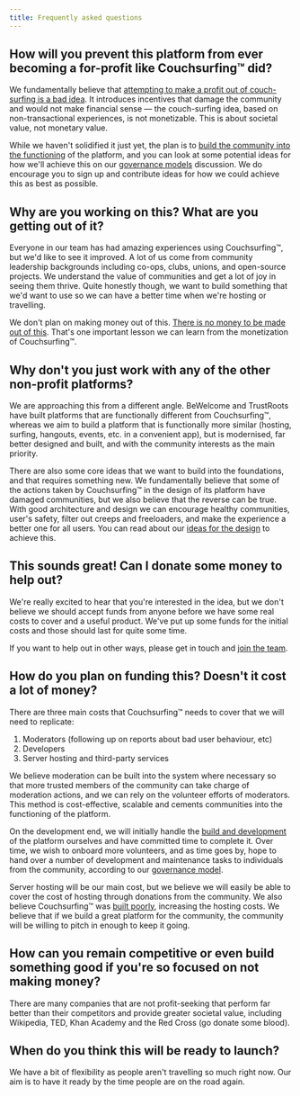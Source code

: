 ```yaml
---
title: Frequently asked questions
---
```


## How will you prevent this platform from ever becoming a for-profit like Couchsurfing&#8482; did?

We fundamentally believe that [attempting to make a profit out of couch-surfing is a bad idea](/issues/profit-and-incentives). It introduces incentives that damage the community and would not make financial sense — the couch-surfing idea, based on non-transactional experiences, is not monetizable. This is about societal value, not monetary value.

While we haven't solidified it just yet, the plan is to [build the community into the functioning](/solutions/communities-and-trust) of the platform, and you can look at some potential ideas for how we'll achieve this on our [governance models](/governance) discussion. We do encourage you to sign up and contribute ideas for how we could achieve this as best as possible.


## Why are you working on this? What are you getting out of it?

Everyone in our team has had amazing experiences using Couchsurfing&#8482;, but we'd like to see it improved. A lot of us come from community leadership backgrounds including co-ops, clubs, unions, and open-source projects. We understand the value of communities and get a lot of joy in seeing them thrive. Quite honestly though, we want to build something that we'd want to use so we can have a better time when we're hosting or travelling.

We don't plan on making money out of this. [There is no money to be made out of this](/issues/profit-and-incentives). That's one important lesson we can learn from the monetization of Couchsurfing&#8482;.


## Why don't you just work with any of the other non-profit platforms?

We are approaching this from a different angle. BeWelcome and TrustRoots have built platforms that are functionally different from Couchsurfing&#8482;, whereas we aim to build a platform that is functionally more similar (hosting, surfing, hangouts, events, etc. in a convenient app), but is modernised, far better designed and built, and with the community interests as the main priority.

There are also some core ideas that we want to build into the foundations, and that requires something new. We fundamentally believe that some of the actions taken by Couchsurfing&#8482; in the design of its platform have damaged communities, but we also believe that the reverse can be true. With good architecture and design we can encourage healthy communities, user's safety, filter out creeps and freeloaders, and make the experience a better one for all users. You can read about our [ideas for the design](/solutions/) to achieve this.


## This sounds great! Can I donate some money to help out?

We're really excited to hear that you're interested in the idea, but we don't believe we should accept funds from anyone before we have some real costs to cover and a useful product. We've put up some funds for the initial costs and those should last for quite some time.

If you want to help out in other ways, please get in touch and [join the team](/signup).


## How do you plan on funding this? Doesn't it cost a lot of money?

There are three main costs that Couchsurfing&#8482; needs to cover that we will need to replicate:

1. Moderators (following up on reports about bad user behaviour, etc)
2. Developers
3. Server hosting and third-party services

We believe moderation can be built into the system where necessary so that more trusted members of the community can take charge of moderation actions, and we can rely on the volunteer efforts of moderators. This method is cost-effective, scalable and cements communities into the functioning of the platform.

On the development end, we will initially handle the [build and development](/solutions/the-build) of the platform ourselves and have committed time to complete it. Over time, we wish to onboard more volunteers, and as time goes by, hope to hand over a number of development and maintenance tasks to individuals from the community, according to our [governance model](/governance).

Server hosting will be our main cost, but we believe we will easily be able to cover the cost of hosting through donations from the community. We also believe Couchsurfing&#8482; was [built poorly](/issues/the-build), increasing the hosting costs. We believe that if we build a great platform for the community, the community will be willing to pitch in enough to keep it going.


## How can you remain competitive or even build something good if you're so focused on not making money?

There are many companies that are not profit-seeking that perform far better than their competitors and provide greater societal value, including Wikipedia, TED, Khan Academy and the Red Cross (go donate some blood).


## When do you think this will be ready to launch?

We have a bit of flexibility as people aren't travelling so much right now. Our aim is to have it ready by the time people are on the road again.
